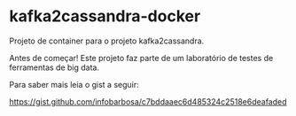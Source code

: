 # kafka2cassandra-docker
Projeto de container para o projeto kafka2cassandra.

Antes de começar! Este projeto faz parte de um laboratório de testes de ferramentas de big data.

Para saber mais leia o gist a seguir:

https://gist.github.com/infobarbosa/c7bddaaec6d485324c2518e6deafaded

